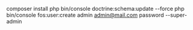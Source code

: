 composer install
php bin/console doctrine:schema:update --force
php bin/console fos:user:create admin admin@mail.com password --super-admin
